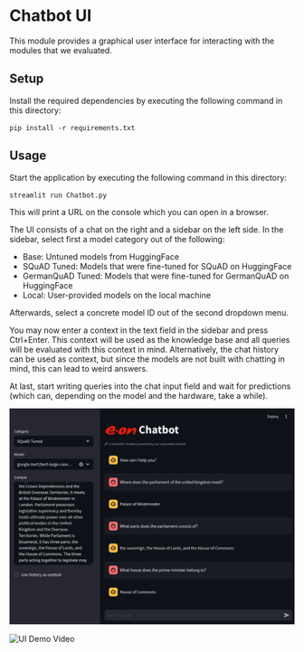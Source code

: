 # Chatbot UI

This module provides a graphical user interface for interacting with
the modules that we evaluated.

## Setup

Install the required dependencies by executing the following command in this
directory:

```console
pip install -r requirements.txt
```

## Usage

Start the application by executing the following command in this directory:

```console
streamlit run Chatbot.py
```

This will print a URL on the console which you can open in a browser.

The UI consists of a chat on the right and a sidebar on the left side.
In the sidebar, select first a model category out of the following:

- Base: Untuned models from HuggingFace
- SQuAD Tuned: Models that were fine-tuned for SQuAD on HuggingFace
- GermanQuAD Tuned: Models that were fine-tuned for GermanQuAD on HuggingFace
- Local: User-provided models on the local machine

Afterwards, select a concrete model ID out of the second dropdown menu.

You may now enter a context in the text field in the sidebar and press Ctrl+Enter.
This context will be used as the knowledge base and all queries will be evaluated
with this context in mind.
Alternatively, the chat history can be used as context, but since the models are
not built with chatting in mind, this can lead to weird answers.

At last, start writing queries into the chat input field and wait for predictions
(which can, depending on the model and the hardware, take a while).

![UI Demo](../assets/chatbot-ui-demo.png)

![UI Demo Video](https://github.com/user-attachments/assets/757c3983-19e5-495c-9e4a-52a713e5fefd)
